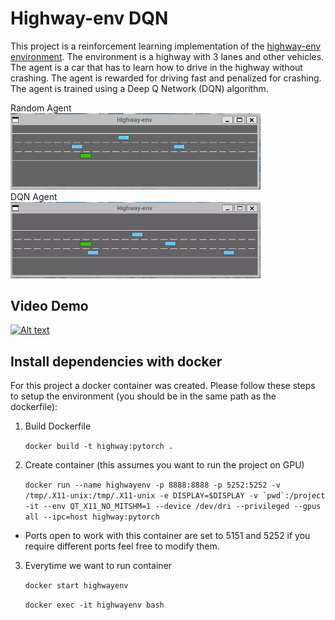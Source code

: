 # Highway-env DQN

This project is a reinforcement learning implementation of the [highway-env environment](https://github.com/Farama-Foundation/HighwayEnv). The environment is a highway with 3 lanes and other vehicles. The agent is a car that has to learn how to drive in the highway without crashing. The agent is rewarded for driving fast and penalized for crashing. The agent is trained using a Deep Q Network (DQN) algorithm.

<p float="left">
  <figcaption>Random Agent</figcaption>
  <img src="./docs/random_agent.gif" width="400" />
    <figcaption>DQN Agent</figcaption>
    <img src="./docs/DQN_agent.gif" width="400" />
    
</p>

## Video Demo

[![Alt text](https://img.youtube.com/vi/NEgO0S9f-Lo/0.jpg)](https://www.youtube.com/watch?v=NEgO0S9f-Lo)


## Install dependencies with docker

For this project a docker container was created. Please follow these steps to setup the environment (you should be in the same path as the dockerfile):

1. Build Dockerfile

    `docker build -t highway:pytorch .`

2. Create container (this assumes you want to run the project on GPU)

    ``docker run --name highwayenv -p 8888:8888 -p 5252:5252 -v /tmp/.X11-unix:/tmp/.X11-unix -e DISPLAY=$DISPLAY -v `pwd`:/project -it --env QT_X11_NO_MITSHM=1 --device /dev/dri --privileged --gpus all --ipc=host highway:pytorch ``

* Ports open to work with this container are set to 5151 and 5252 if you require different ports feel free to modify them.

3. Everytime we want to run container

    `docker start highwayenv`

    `docker exec -it highwayenv bash`

